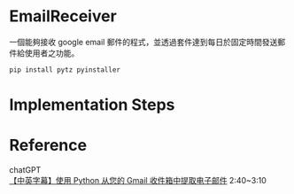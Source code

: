# EmailReceiver
一個能夠接收 google email 郵件的程式，並透過套件達到每日於固定時間發送郵件給使用者之功能。

```
pip install pytz pyinstaller
```

# Implementation Steps


# Reference
chatGPT\
[【中英字幕】使用 Python 从您的 Gmail 收件箱中提取电子邮件](https://www.bilibili.com/video/BV1M3411j7zN/) 2:40~3:10
